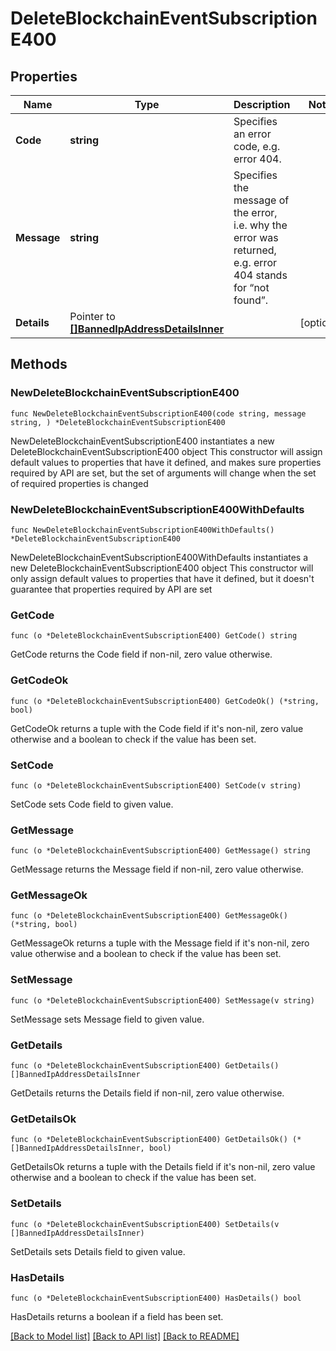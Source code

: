 # DeleteBlockchainEventSubscriptionE400

## Properties

Name | Type | Description | Notes
------------ | ------------- | ------------- | -------------
**Code** | **string** | Specifies an error code, e.g. error 404. | 
**Message** | **string** | Specifies the message of the error, i.e. why the error was returned, e.g. error 404 stands for “not found”. | 
**Details** | Pointer to [**[]BannedIpAddressDetailsInner**](BannedIpAddressDetailsInner.md) |  | [optional] 

## Methods

### NewDeleteBlockchainEventSubscriptionE400

`func NewDeleteBlockchainEventSubscriptionE400(code string, message string, ) *DeleteBlockchainEventSubscriptionE400`

NewDeleteBlockchainEventSubscriptionE400 instantiates a new DeleteBlockchainEventSubscriptionE400 object
This constructor will assign default values to properties that have it defined,
and makes sure properties required by API are set, but the set of arguments
will change when the set of required properties is changed

### NewDeleteBlockchainEventSubscriptionE400WithDefaults

`func NewDeleteBlockchainEventSubscriptionE400WithDefaults() *DeleteBlockchainEventSubscriptionE400`

NewDeleteBlockchainEventSubscriptionE400WithDefaults instantiates a new DeleteBlockchainEventSubscriptionE400 object
This constructor will only assign default values to properties that have it defined,
but it doesn't guarantee that properties required by API are set

### GetCode

`func (o *DeleteBlockchainEventSubscriptionE400) GetCode() string`

GetCode returns the Code field if non-nil, zero value otherwise.

### GetCodeOk

`func (o *DeleteBlockchainEventSubscriptionE400) GetCodeOk() (*string, bool)`

GetCodeOk returns a tuple with the Code field if it's non-nil, zero value otherwise
and a boolean to check if the value has been set.

### SetCode

`func (o *DeleteBlockchainEventSubscriptionE400) SetCode(v string)`

SetCode sets Code field to given value.


### GetMessage

`func (o *DeleteBlockchainEventSubscriptionE400) GetMessage() string`

GetMessage returns the Message field if non-nil, zero value otherwise.

### GetMessageOk

`func (o *DeleteBlockchainEventSubscriptionE400) GetMessageOk() (*string, bool)`

GetMessageOk returns a tuple with the Message field if it's non-nil, zero value otherwise
and a boolean to check if the value has been set.

### SetMessage

`func (o *DeleteBlockchainEventSubscriptionE400) SetMessage(v string)`

SetMessage sets Message field to given value.


### GetDetails

`func (o *DeleteBlockchainEventSubscriptionE400) GetDetails() []BannedIpAddressDetailsInner`

GetDetails returns the Details field if non-nil, zero value otherwise.

### GetDetailsOk

`func (o *DeleteBlockchainEventSubscriptionE400) GetDetailsOk() (*[]BannedIpAddressDetailsInner, bool)`

GetDetailsOk returns a tuple with the Details field if it's non-nil, zero value otherwise
and a boolean to check if the value has been set.

### SetDetails

`func (o *DeleteBlockchainEventSubscriptionE400) SetDetails(v []BannedIpAddressDetailsInner)`

SetDetails sets Details field to given value.

### HasDetails

`func (o *DeleteBlockchainEventSubscriptionE400) HasDetails() bool`

HasDetails returns a boolean if a field has been set.


[[Back to Model list]](../README.md#documentation-for-models) [[Back to API list]](../README.md#documentation-for-api-endpoints) [[Back to README]](../README.md)


